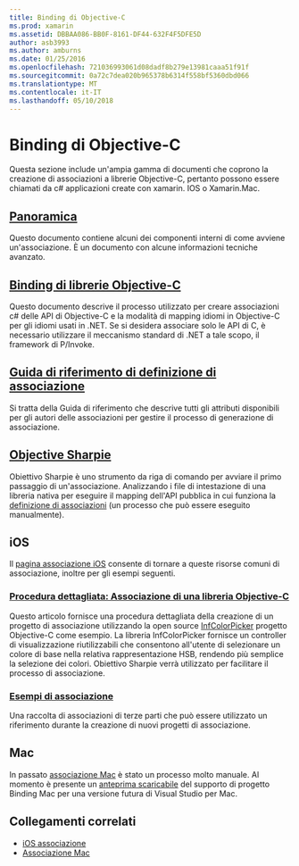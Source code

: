 ```yaml
---
title: Binding di Objective-C
ms.prod: xamarin
ms.assetid: DBBAA086-BB0F-8161-DF44-632F4F5DFE5D
author: asb3993
ms.author: amburns
ms.date: 01/25/2016
ms.openlocfilehash: 721036993061d08dadf8b279e13981caaa51f91f
ms.sourcegitcommit: 0a72c7dea020b965378b6314f558bf5360dbd066
ms.translationtype: MT
ms.contentlocale: it-IT
ms.lasthandoff: 05/10/2018
---
```

# <a name="binding-objective-c"></a>Binding di Objective-C

Questa sezione include un'ampia gamma di documenti che coprono la creazione di associazioni a librerie Objective-C, pertanto possono essere chiamati da c# applicazioni create con xamarin. IOS o Xamarin.Mac.

##  <a name="overviewcross-platformmaciosbindingoverviewmd"></a>[Panoramica](~/cross-platform/macios/binding/overview.md)

Questo documento contiene alcuni dei componenti interni di come avviene un'associazione. È un documento con alcune informazioni tecniche avanzato.

##  <a name="binding-objective-c-librariescross-platformmaciosbindingobjective-c-librariesmd"></a>[Binding di librerie Objective-C](~/cross-platform/macios/binding/objective-c-libraries.md)

Questo documento descrive il processo utilizzato per creare associazioni c# delle API di Objective-C e la modalità di mapping idiomi in Objective-C per gli idiomi usati in .NET.
Se si desidera associare solo le API di C, è necessario utilizzare il meccanismo standard di .NET a tale scopo, il framework di P/Invoke.

##  <a name="binding-definition-reference-guidecross-platformmaciosbindingbinding-types-referencemd"></a>[Guida di riferimento di definizione di associazione](~/cross-platform/macios/binding/binding-types-reference.md)

Si tratta della Guida di riferimento che descrive tutti gli attributi disponibili per gli autori delle associazioni per gestire il processo di generazione di associazione.


## <a name="objective-sharpiecross-platformmaciosbindingobjective-sharpieindexmd"></a>[Objective Sharpie](~/cross-platform/macios/binding/objective-sharpie/index.md)

Obiettivo Sharpie è uno strumento da riga di comando per avviare il primo passaggio di un'associazione. Analizzando i file di intestazione di una libreria nativa per eseguire il mapping dell'API pubblica in cui funziona la [definizione di associazioni](~/cross-platform/macios/binding/objective-c-libraries.md) (un processo che può essere eseguito manualmente).

## <a name="ios"></a>iOS

Il [pagina associazione iOS](~/ios/platform/binding-objective-c/index.md) consente di tornare a queste risorse comuni di associazione, inoltre per gli esempi seguenti.

### <a name="walkthrough-binding-an-objective-c-libraryiosplatformbinding-objective-cwalkthroughmd"></a>[Procedura dettagliata: Associazione di una libreria Objective-C](~/ios/platform/binding-objective-c/walkthrough.md)

Questo articolo fornisce una procedura dettagliata della creazione di un progetto di associazione utilizzando la open source [InfColorPicker](https://github.com/InfinitApps/InfColorPicker) progetto Objective-C come esempio. La libreria InfColorPicker fornisce un controller di visualizzazione riutilizzabili che consentono all'utente di selezionare un colore di base nella relativa rappresentazione HSB, rendendo più semplice la selezione dei colori. Obiettivo Sharpie verrà utilizzato per facilitare il processo di associazione.

### <a name="binding-sampleshttpsgithubcommonomonotouch-bindings"></a>[Esempi di associazione](https://github.com/mono/monotouch-bindings)

Una raccolta di associazioni di terze parti che può essere utilizzato un riferimento durante la creazione di nuovi progetti di associazione.

## <a name="mac"></a>Mac

In passato [associazione Mac](~/mac/platform/binding.md) è stato un processo molto manuale. Al momento è presente un [anteprima scaricabile](https://forums.xamarin.com/discussion/59760/xamarin-mac-binding-project-preview) del supporto di progetto Binding Mac per una versione futura di Visual Studio per Mac.



## <a name="related-links"></a>Collegamenti correlati

- [iOS associazione](~/ios/platform/binding-objective-c/index.md)
- [Associazione Mac](~/mac/platform/binding.md)
